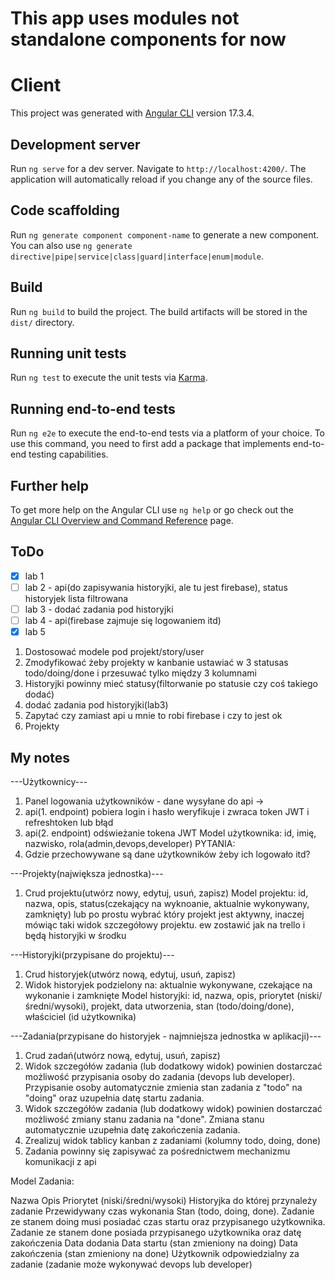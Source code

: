 # This app uses modules not standalone components for now

# Client

This project was generated with [Angular CLI](https://github.com/angular/angular-cli) version 17.3.4.

## Development server

Run `ng serve` for a dev server. Navigate to `http://localhost:4200/`. The application will automatically reload if you change any of the source files.

## Code scaffolding

Run `ng generate component component-name` to generate a new component. You can also use `ng generate directive|pipe|service|class|guard|interface|enum|module`.

## Build

Run `ng build` to build the project. The build artifacts will be stored in the `dist/` directory.

## Running unit tests

Run `ng test` to execute the unit tests via [Karma](https://karma-runner.github.io).

## Running end-to-end tests

Run `ng e2e` to execute the end-to-end tests via a platform of your choice. To use this command, you need to first add a package that implements end-to-end testing capabilities.

## Further help

To get more help on the Angular CLI use `ng help` or go check out the [Angular CLI Overview and Command Reference](https://angular.io/cli) page.

## ToDo

- [x] lab 1
- [ ] lab 2 - api(do zapisywania historyjki, ale tu jest firebase), status historyjek lista filtrowana
- [ ] lab 3 - dodać zadania pod historyjki
- [ ] lab 4 - api(firebase zajmuje się logowaniem itd)
- [x] lab 5

1. Dostosować modele pod projekt/story/user
2. Zmodyfikować żeby projekty w kanbanie ustawiać w 3 statusas todo/doing/done i przesuwać tylko między 3 kolumnami
2. Historyjki powinny mieć statusy(filtorwanie po statusie czy coś takiego dodać)
3. dodać zadania pod historyjki(lab3)
4. Zapytać czy zamiast api u mnie to robi firebase i czy to jest ok
5. Projekty 


## My notes

---Użytkownicy---
1. Panel logowania użytkowników - dane wysyłane do api -> 
2. api(1. endpoint) pobiera login i hasło weryfikuje i zwraca token JWT i refreshtoken lub błąd
3. api(2. endpoint) odświeżanie tokena JWT
Model użytkownika: id, imię, nazwisko, rola(admin,devops,developer)
PYTANIA: 
1. Gdzie przechowywane są dane użytkowników żeby ich logowało itd?

---Projekty(największa jednostka)---
1. Crud projektu(utwórz nowy, edytuj, usuń, zapisz)
Model projektu: id, nazwa, opis, status(czekający na wyknoanie, aktualnie wykonywany, zamknięty) lub po prostu wybrać który projekt jest aktywny, inaczej mówiąc taki widok szczegółowy projektu. ew zostawić jak na trello i będą historyjki w środku

---Historyjki(przypisane do projektu)---
1. Crud historyjek(utwórz nową, edytuj, usuń, zapisz)
2. Widok historyjek podzielony na: aktualnie wykonywane, czekające na wykonanie i zamknięte
Model historyjki: id, nazwa, opis, priorytet (niski/średni/wysoki), projekt, data utworzenia, stan (todo/doing/done), właściciel (id użytkownika)

---Zadania(przypisane do historyjek - najmniejsza jednostka w aplikacji)---
1. Crud zadań(utwórz nową, edytuj, usuń, zapisz)
2. Widok szczegółów zadania (lub dodatkowy widok) powinien dostarczać możliwość przypisania osoby do zadania (devops lub developer). Przypisanie osoby automatycznie zmienia stan zadania z "todo" na "doing" oraz uzupełnia datę startu zadania.
3. Widok szczegółów zadania (lub dodatkowy widok) powinien dostarczać możliwość zmiany stanu zadania na "done". Zmiana stanu automatycznie uzupełnia datę zakończenia zadania.
4. Zrealizuj widok tablicy kanban z zadaniami (kolumny todo, doing, done) 
5. Zadania powinny się zapisywać za pośrednictwem mechanizmu komunikacji z api

Model Zadania:

Nazwa
Opis
Priorytet (niski/średni/wysoki)
Historyjka do której przynależy zadanie
Przewidywany czas wykonania
Stan (todo, doing, done). Zadanie ze stanem doing musi posiadać czas startu oraz przypisanego użytkownika. Zadanie ze stanem done posiada przypisanego użytkownika oraz datę zakończenia
Data dodania
Data startu (stan zmieniony na doing)
Data zakończenia (stan zmieniony na done)
Użytkownik odpowiedzialny za zadanie (zadanie może wykonywać devops lub developer)


